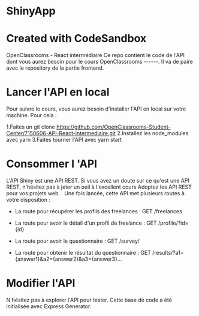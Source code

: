 # ShinyApp

# Created with CodeSandbox

OpenClassrooms - React intermédiaire
Ce repo contient le code de l'API dont vous aurez besoin pour le cours OpenClassrooms ------. Il va de paire avec le repository de la partie frontend.

# Lancer l'API en local

Pour suivre le cours, vous aurez besoin d'installer l'API en local sur votre machine. Pour cela :

1.Faites un git clone https://github.com/OpenClassrooms-Student-Center/7150606-API-React-intermediaire.git
2.Installez les node_modules avec yarn
3.Faites tourner l'API avec yarn start

# Consommer l 'API

L'API Shiny est une API REST. Si vous avez un doute sur ce qu'est une API REST, n'hésitez pas à jeter un oeil à l'excellent cours Adoptez les API REST pour vos projets web. . Une fois lancée, cette API met plusieurs routes à votre disposition :

- La route pour récupérer les profils des freelances : GET /freelances

- La route pour avoir le détail d'un profil de freelance : GET /profile/?id={id}

- La route pour avoir le questionnaire : GET /survey/

- La route pour obtenir le résultat du questionnaire : GET /results/?a1={answer1}&a2={answer2}&a3={answer3}...

# Modifier l'API

N'hésitez pas à explorer l'API pour tester. Cette base de code a été initialisée avec Express Generator.
